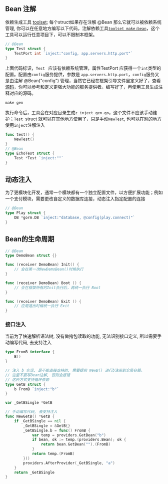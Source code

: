 ## Bean 注解
依赖生成工具 [toolset](https://github.com/go-home-admin/toolset); 每个struct如果存在注解 @Bean 那么它就可以被依赖系统管理, 你可以在任意地方编写以下代码，注解依赖工具[`toolset make:bean`](https://github.com/go-home-admin/toolset "`toolset make:bean`")，这个工具可以运行任意项目下，可以不限制本框架。

```go
// @Bean
type Test struct {
	TestPort int `inject:"config, app.servers.http.port"`
}
```
上面代码标识，`Test ` 应该有依赖系统管理，属性TestPort 应获得一个`int`类型的配置。配置由`config`服务提供，参数是 `app.servers.http.port`，`config`服务又是由注解 @Bean("config") 管理，当然它已经在框架引导文件里定义好了，查看 [源码](https://github.com/go-home-admin/home/blob/main/bootstrap/providers/config_provider.go "源码")，你可以参考和定义更强大功能的服务提供者。编写好了，再使用工具生成注释对应的源码。
```shell
make gen
```
执行命令后，工具会在对应目录生成`z_inject_gen.go`，这个文件不应该手动维护；`Test `struct 就可以在其他地方使用了，只是手动`NewTest`, 也可以在别的地方使用`inject`注解注入
```go
func test() {
	NewTest()
}
// @Bean
type EchoTest struct {
	Test *Test `inject:""`
}
```
## 动态注入
为了更模块化开发，通常一个模块都有一个独立配置文件，以方便扩展功能；例如一个支付模块，需要更改自定义的数据库连接，动态注入指定配置的连接
```go
// @Bean
type Play struct {
	DB *gorm.DB `inject:"database, @config(play.connect)"`
}
```

## Bean的生命周期
```go
// @Bean
type DemoBean struct {}

func (receiver DemoBean) Init() {
	// 会在第一次NewDemoBean()时候执行
}

func (receiver DemoBean) Boot () {
	// 会在框架所有的Init执行后，再统一执行 Boot
}

func (receiver DemoBean) Exit () {
	// 应用退出时候统一执行 Exit
}
```

### 接口注入

当前为了快速解析语法树, 没有做挎包读取的功能, 无法识别接口定义, 所以需要手动编写代码, 去支持注入

~~~~go
type FromB interface {
	B()
}

// 注入 b 实现, 是不能直接支持的, 需要提前 NewB() 进行b注册到全局容器。
// 这里不要写Bean注解, 否则会报错
// 这种方式支持循环依赖
type GetB struct {
	b FromB `inject:"b"`
}

var _GetBSingle *GetB

// 手动编写代码, 去支持注入
func NewGetB() *GetB {
    if _GetBSingle == nil {
        _GetBSingle = &GetB{}
        _GetBSingle.b = func() FromB {
            var temp = providers.GetBean("b")
            if bean, ok := temp.(providers.Bean); ok {
                return bean.GetBean("").(FromB)
            }
            return temp.(FromB)
        }()
        providers.AfterProvider(_GetBSingle, "a")
    }
    return _GetBSingle
}

~~~~